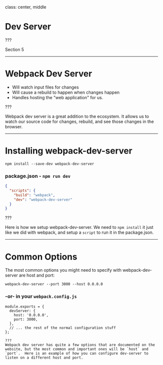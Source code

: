 class: center, middle
# Dev Server

???

Section 5

---

# Webpack Dev Server

* Will watch input files for changes
* Will cause a rebuild to happen when changes happen
* Handles hosting the "web application" for us.

???

Webpack dev server is a great addition to the ecosystem.  It allows us to watch
our source code for changes, rebuild, and see those changes in the browser.

---

# Installing webpack-dev-server

```shell
npm install --save-dev webpack-dev-server
```

### package.json - `npm run dev`
```json
{
  "scripts": {
    "build": "webpack",
    "dev": "webpack-dev-server"
  }
}
```

???

Here is how we setup webpack-dev-server.  We need to `npm install` it just like we did with webpack, and setup a `script` to run it in the package.json.

---

# Common Options
The most common options you might need to specify with webpack-dev-server are host and port:

```shell
webpack-dev-server --port 3000 --host 0.0.0.0
```

### -or- in your `webpack.config.js`
```
module.exports = {
  devServer: {
    host: '0.0.0.0',
    port: 3000,
  },
  // ... the rest of the normal configuration stuff
};

???
Webpack dev server has quite a few options that are documented on the website, but the most common and important ones will be `host` and `port`.  Here is an example of how you can configure dev-server to listen on a different host and port.
